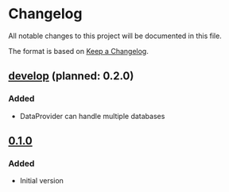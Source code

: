 # Changelog
All notable changes to this project will be documented in this file.

The format is based on [Keep a Changelog](https://keepachangelog.com/en/1.0.0/).

## [develop] (planned: 0.2.0)
### Added
- DataProvider can handle multiple databases

## [0.1.0]
### Added
- Initial version

[develop]: https://github.com/polletfa/WebApp-Simple-Framework/compare/0.1.0...develop
[0.1.0]: https://github.com/polletfa/WebApp-Simple-Framework/releases/tag/0.1.0
